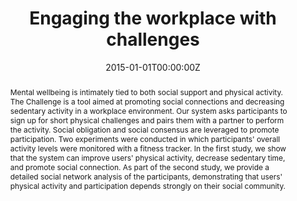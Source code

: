 ---
title: "Engaging the workplace with challenges"
authors:
- admin
- N. Farve
date: "2015-01-01T00:00:00Z"
doi: ""

author_notes:
- ""
- ""

# Schedule page publish date (NOT publication's date).
publishDate: "2015-01-01T00:00:00Z"

# Publication type.
# Legend: 0 = Uncategorized; 1 = Conference paper; 2 = Journal article;
# 3 = Preprint / Working Paper; 4 = Report; 5 = Book; 6 = Book section;
# 7 = Thesis; 8 = Patent
publication_types: ["1"]

# Publication name and optional abbreviated publication name.
publication: In *International Conference on Persuasive Technologies* 
publication_short: In *International Conference on Persuasive Technologies* 

abstract: "Mental wellbeing is intimately tied to both social support and physical activity. The Challenge is a tool aimed at promoting social connections and decreasing sedentary activity in a workplace environment. Our system asks participants to sign up for short physical challenges and pairs them with a partner to perform the activity. Social obligation and social consensus are leveraged to promote participation. Two experiments were conducted in which participants' overall activity levels were monitored with a fitness tracker. In the first study, we show that the system can improve users' physical activity, decrease sedentary time, and promote social connection. As part of the second study, we provide a detailed social network analysis of the participants, demonstrating that users' physical activity and participation depends strongly on their social community."

# Summary. An optional shortened abstract.
summary: The Challenge is a tool aimed at promoting social connections and decreasing sedentary activity in a workplace environment. Participants are paired with a partner to complete short physical challenges, leveraging social obligation and social consensus to drive behavior change.

tags:
- Behavior Change
- Wellbeing
- Affective Computing
- Human-Computer Interaction
- Network Analysis
featured: false

links:
- name: Extended paper
  url: https://drive.google.com/file/d/15Pimm1FwwxSPPX04KTr84ilVHJvVExPd/view?usp=sharing
url_pdf: https://drive.google.com/file/d/15Pimm1FwwxSPPX04KTr84ilVHJvVExPd/view?usp=sharing
url_code: ''
url_dataset: ''
url_poster: ''
url_project: ''
url_slides: ''
url_source: ''
url_video: https://www.youtube.com/watch?v=coyW2yzQhFg

# Featured image
# To use, add an image named `featured.jpg/png` to your page's folder. 
image:
  caption: ''
  focal_point: Center
  preview_only: false

# Associated Projects (optional).
#   Associate this publication with one or more of your projects.
#   Simply enter your project's folder or file name without extension.
#   E.g. `internal-project` references `content/project/internal-project/index.md`.
#   Otherwise, set `projects: []`.
projects: []

# Slides (optional).
#   Associate this publication with Markdown slides.
#   Simply enter your slide deck's filename without extension.
#   E.g. `slides: "example"` references `content/slides/example/index.md`.
#   Otherwise, set `slides: ""`.
slides: ""
---